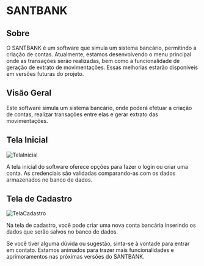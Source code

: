 # SANTBANK

## Sobre
O SANTBANK é um software que simula um sistema bancário, permitindo a criação de contas. Atualmente, estamos desenvolvendo o menu principal onde as transações serão realizadas, bem como a funcionalidade de geração de extrato de movimentações. Essas melhorias estarão disponíveis em versões futuras do projeto.

## Visão Geral
Este software simula um sistema bancário, onde poderá efetuar a criação de contas, realizar transações entre elas e gerar extrato das movimentações.

## Tela Inicial
![TelaInicial](https://github.com/ryannferreira/santbank/assets/107849014/5dc47684-ab5f-454e-b4bf-fb766a0b7154)

A tela inicial do software oferece opções para fazer o login ou criar uma conta. As credenciais são validadas comparando-as com os dados armazenados no banco de dados.

## Tela de Cadastro
![TelaCadastro](https://github.com/ryannferreira/santbank/assets/107849014/92138b90-f5ad-44dd-8cea-766fcd430fe9)

Na tela de cadastro, você pode criar uma nova conta bancária inserindo os dados que serão salvos no banco de dados.

Se você tiver alguma dúvida ou sugestão, sinta-se à vontade para entrar em contato. Estamos animados para trazer mais funcionalidades e aprimoramentos nas próximas versões do SANTBANK.
